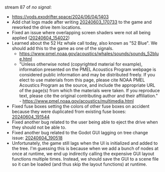 stream 87 of _no signal_:
- https://vods.exodrifter.space/2024/06/04/1403
- Add chat logs made after writing [20240603_170733](20240603_170733.md) to the game and reworked the drive item locations.
- Fixed an issue where overlapping screen shaders were not all being applied ([20240604_154022](20240604_154022.md))
- Learned about the 52 Hz whale call today, also known as "52 Blue". We should add this to the game as one of the signals.
	- https://www.pmel.noaa.gov/acoustics/whales/sounds/sounds_52blue.html
	- "Unless otherwise noted (copyrighted material for example), information presented on the PMEL Acoustics Program webpage is considered public information and may be distributed freely. If you elect to use materials from this page, please cite NOAA PMEL Acoustics Program as the source, and include the appropriate URL of the page(s) from which the materials were taken. If you reproduce text, please cite the original contributing author and their affiliation." - https://www.pmel.noaa.gov/acoustics/multimedia.html
- Fixed fuse boxes setting the colors of other fuse boxes on accident because they were duplicated from existing fuse boxes: [20240604_191544](20240604_191544.md)
- Fixed another bug related to the user being able to eject the drive when they should not be able to.
- Fixed another bug related to the Godot GUI lagging on tree change issue: [20240604_190518](20240604_190518.md)
- Unfortunately, the game still lags when the UI is initialized and added to the tree. I'm guessing this is because when we add a bunch of nodes at once at runtime, we end up indirectly calling the expensive GUI layout functions multiple times. Instead, we should save the GUI to a scene file so it can be loaded (and thus skip the layout functions) at runtime.
